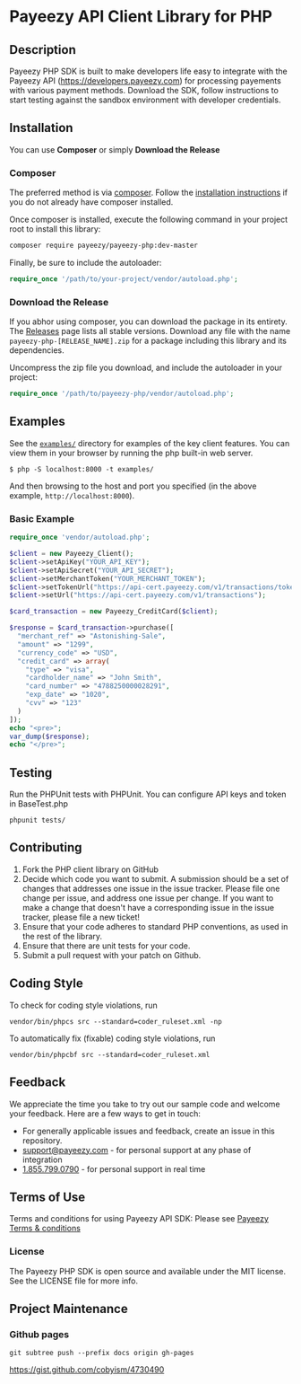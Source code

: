 # Payeezy API Client Library for PHP
## Description
Payeezy PHP SDK is built to make developers life easy to integrate with the Payeezy API (https://developers.payeezy.com) for processing payements with various payment methods. Download the SDK, follow instructions to start testing against the sandbox environment with developer credentials.
## Installation ##

You can use **Composer** or simply **Download the Release**

### Composer

The preferred method is via [composer](https://getcomposer.org). Follow the
[installation instructions](https://getcomposer.org/doc/00-intro.md) if you do not already have
composer installed.

Once composer is installed, execute the following command in your project root to install this library:

```sh
composer require payeezy/payeezy-php:dev-master
```

Finally, be sure to include the autoloader:

```php
require_once '/path/to/your-project/vendor/autoload.php';
```

### Download the Release

If you abhor using composer, you can download the package in its entirety. The [Releases](https://github.com/ndubbaka/payeezy-php/releases) page lists all stable versions. Download any file
with the name `payeezy-php-[RELEASE_NAME].zip` for a package including this library and its dependencies.

Uncompress the zip file you download, and include the autoloader in your project:

```php
require_once '/path/to/payeezy-php/vendor/autoload.php';
```
## Examples ##
See the [`examples/`](examples) directory for examples of the key client features. You can
view them in your browser by running the php built-in web server.

```
$ php -S localhost:8000 -t examples/
```

And then browsing to the host and port you specified
(in the above example, `http://localhost:8000`).

### Basic Example ###

```php
require_once 'vendor/autoload.php';

$client = new Payeezy_Client();
$client->setApiKey("YOUR_API_KEY");
$client->setApiSecret("YOUR_API_SECRET");
$client->setMerchantToken("YOUR_MERCHANT_TOKEN");
$client->setTokenUrl("https://api-cert.payeezy.com/v1/transactions/tokens");
$client->setUrl("https://api-cert.payeezy.com/v1/transactions");

$card_transaction = new Payeezy_CreditCard($client);

$response = $card_transaction->purchase([
  "merchant_ref" => "Astonishing-Sale",
  "amount" => "1299",
  "currency_code" => "USD",
  "credit_card" => array(
    "type" => "visa",
    "cardholder_name" => "John Smith",
    "card_number" => "4788250000028291",
    "exp_date" => "1020",
    "cvv" => "123"
  )
]);
echo "<pre>";
var_dump($response);
echo "</pre>";
```

## Testing ##
Run the PHPUnit tests with PHPUnit. You can configure API keys and token in BaseTest.php
```
phpunit tests/
```

## Contributing ##
1. Fork the PHP client library on GitHub
2. Decide which code you want to submit. A submission should be a set of changes that addresses one issue in the issue tracker. Please file one change per issue, and address one issue per change. If you want to make a change that doesn't have a corresponding issue in the issue tracker, please file a new ticket!
3. Ensure that your code adheres to standard PHP conventions, as used in the rest of the library.
4. Ensure that there are unit tests for your code.
5. Submit a pull request with your patch on Github.

## Coding Style ##
To check for coding style violations, run
```
vendor/bin/phpcs src --standard=coder_ruleset.xml -np
```
To automatically fix (fixable) coding style violations, run
```
vendor/bin/phpcbf src --standard=coder_ruleset.xml
```

## Feedback ##
We appreciate the time you take to try out our sample code and welcome your feedback. Here are a few ways to get in touch:
* For generally applicable issues and feedback, create an issue in this repository.
* support@payeezy.com - for personal support at any phase of integration
* [1.855.799.0790](tel:+18557990790)  - for personal support in real time 

## Terms of Use ##
Terms and conditions for using Payeezy API SDK: Please see [Payeezy Terms & conditions](https://developer.payeezy.com/terms-use)
 
### License ###
The Payeezy PHP SDK is open source and available under the MIT license. See the LICENSE file for more info.

## Project Maintenance ##
### Github pages ###
```
git subtree push --prefix docs origin gh-pages
```
https://gist.github.com/cobyism/4730490
